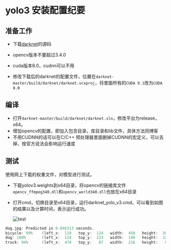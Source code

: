# yolo3 安装配置纪要

##  准备工作

- 下载[darknet](https://github.com/AlexeyAB/darknet#how-to-compile-on-windows)的源码

- opencv版本不要超过3.4.0

- cuda版本8.0，cudnn可以不用

- 修改下载后的darknet的配置文件，位置在`darknet-master/build/darknet/darknet.vcxproj`，将里面所有的`CUDA 9.1`改为`CUDA 8.0`

## 编译

- 打开`darknet-master/build/darknet/darknet.sln`，修改平台为release，x64。
- 增加opencv的配置，即加入包含目录，库目录和lib文件，具体方法同博客
- 不用CUDNN的话可以在C/C++ 预处理器里面删掉CUDNN的宏定义，可以去掉，按官方说法会影响运行速度

## 测试

使用网上下载的权重文件，对模型进行测试。
- 下载yolov3.weights到x64目录，将opencv的链接库文件`opencv_ffmpeg340.dll`和`opencv_world340.dll`也放在x64目录

- 打开cmd，切换目录至x64目录，运行darknet_yolo_v3.cmd，可以看到如图的结果以及计算时间，表示运行成功。

  ![test](D:\Codes\githubcodes\yolov3test\test.png)

```c
dog.jpg: Predicted in 0.046313 seconds.
bicycle: 99%    (left_x:  119   top_y:  124   width:  450   height:  309)
dog: 100%       (left_x:  124   top_y:  223   width:  196   height:  321)
truck: 94%      (left_x:  474   top_y:   87   width:  216   height:   80)
```

